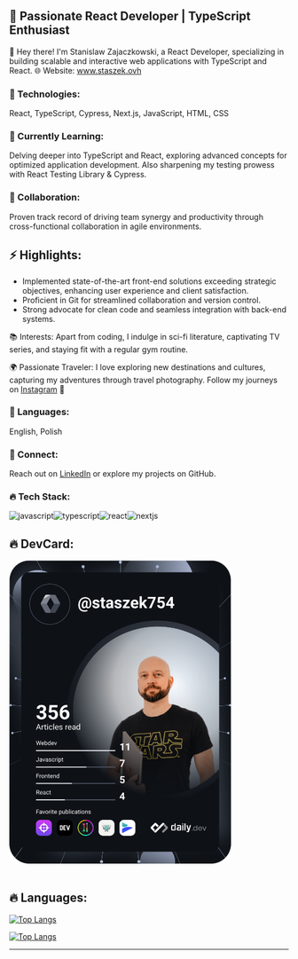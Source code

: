 ## 🚀 Passionate React Developer | TypeScript Enthusiast

👋 Hey there! I'm Stanislaw Zajaczkowski, a React Developer, specializing in building scalable and interactive web applications with TypeScript and React. :globe_with_meridians: Website: www.staszek.ovh

### 🔧 Technologies: 
React, TypeScript, Cypress, Next.js, JavaScript, HTML, CSS

### 🌱 Currently Learning: 
Delving deeper into TypeScript and React, exploring advanced concepts for optimized application development. Also sharpening my testing prowess with React Testing Library & Cypress.

### 🤝 Collaboration: 
Proven track record of driving team synergy and productivity through cross-functional collaboration in agile environments.

## ⚡ Highlights:

* Implemented state-of-the-art front-end solutions exceeding strategic objectives, enhancing user experience and client satisfaction.
* Proficient in Git for streamlined collaboration and version control.
* Strong advocate for clean code and seamless integration with back-end systems.
  
📚 Interests: Apart from coding, I indulge in sci-fi literature, captivating TV series, and staying fit with a regular gym routine. 

🌍 Passionate Traveler: I love exploring new destinations and cultures, capturing my adventures through travel photography. Follow my journeys on [Instagram](https://www.instagram.com/spoznionepodroze.pl/) 📸

### 💬 Languages: 
English, Polish

### 🔗 Connect: 
Reach out on [LinkedIn](https://www.linkedin.com/in/s-zajaczkowski/) or explore my projects on GitHub.



### :fire: Tech Stack: <br/>

<!-- <img align="left" style="margin-bottom: 16px" alt="html5" src="https://img.shields.io/badge/HTML5-E34F26?style=for-the-badge&logo=html5&logoColor=white" />  -->
<!-- <img align="left" alt="css3" src="https://img.shields.io/badge/CSS3-1572B6?style=for-the-badge&logo=css3&logoColor=white" /> -->
<!-- <img align="left" alt="bootstrap" src="https://img.shields.io/badge/Bootstrap-563D7C?style=for-the-badge&logo=bootstrap&logoColor=white"/> -->
<img align="left" alt="javascript" src="https://img.shields.io/badge/JavaScript-F7DF1E?style=for-the-badge&logo=javascript&logoColor=black" />
<img align="left" alt="typescript" src="https://img.shields.io/badge/typescript-%23007ACC.svg?style=for-the-badge&logo=typescript&logoColor=white" />
<img align="left" alt="react" src="https://img.shields.io/badge/React-20232A?style=for-the-badge&logo=react&logoColor=61DAFB" />
<img align="left" alt="nextjs" src="https://img.shields.io/badge/Next-black?style=for-the-badge&logo=next.js&logoColor=white" />
<!-- <img align="left" alt="redux" src="https://img.shields.io/badge/Redux-593D88?style=for-the-badge&logo=redux&logoColor=white" /> -->
<!-- <img align="left" alt="firebase" src="https://img.shields.io/badge/Firebase-FFCA28?style=for-the-badge&logo=firebase&logoColor=black" /> -->
<!-- <img align="left" alt="firebase" src="https://img.shields.io/badge/Firebase-FFCA28?style=for-the-badge&logo=firebase&logoColor=black" /> -->


<br/>



<!-- ### :mailbox: You can reach me here: <br/>
<a href="mailto:staszek.zajaczkowski@gmail.com"><img align="left" alt="gmail address" src="https://img.shields.io/badge/Gmail-D14836?style=for-the-badge&logo=gmail&logoColor=white"/></a> 

<br/> <br/> -->



<!--## :fire: Stats: <br/>
[![Anurag's GitHub stats](https://github-readme-stats.vercel.app/api?username=staszekz&show_icons=true&theme=dark)](https://github.com/anuraghazra/github-readme-stats)
<br/><br/> -->
## 🔥 DevCard: <br/>
<a href="https://app.daily.dev/Staszek"><img src="https://github.com/staszekz/staszekz/blob/master/devcard.svg" width="400" alt="Stanislaw Zajaczkowski's Dev Card"/></a>
<br/><br/>
## :fire: Languages: <br/>
[![Top Langs](https://github-readme-stats.vercel.app/api/top-langs/?username=staszekz&show_icons=true&theme=radical)](https://github.com/anuraghazra/github-readme-stats)

[![Top Langs](https://github-readme-stats.vercel.app/api?username=staszekz&show_icons=true&theme=radical)](https://github.com/anuraghazra/github-readme-stats)

<hr/>

